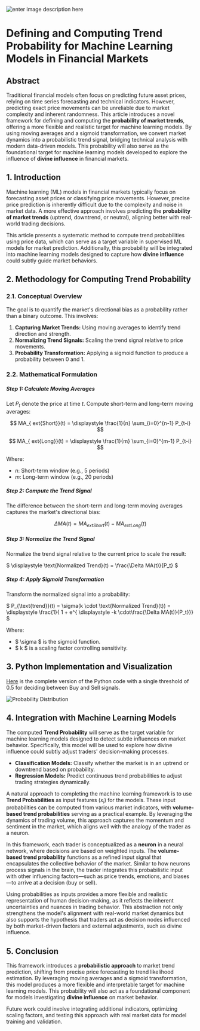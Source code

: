 ![enter image description here](figures/msvi.png "enter image title here")
# Defining and Computing Trend Probability for Machine Learning Models in Financial Markets
## Abstract

Traditional financial models often focus on predicting future asset prices, relying on time series forecasting and technical indicators. However, predicting exact price movements can be unreliable due to market complexity and inherent randomness. This article introduces a novel framework for defining and computing the **probability of market trends**, offering a more flexible and realistic target for machine learning models. By using moving averages and a sigmoid transformation, we convert market dynamics into a probabilistic trend signal, bridging technical analysis with modern data-driven models. This probability will also serve as the foundational target for machine learning models developed to explore the influence of **divine influence** in financial markets.



## 1. Introduction

Machine learning (ML) models in financial markets typically focus on forecasting asset prices or classifying price movements. However, precise price prediction is inherently difficult due to the complexity and noise in market data. A more effective approach involves predicting the **probability of market trends** (uptrend, downtrend, or neutral), aligning better with real-world trading decisions.

This article presents a systematic method to compute trend probabilities using price data, which can serve as a target variable in supervised ML models for market prediction. Additionally, this probability will be integrated into machine learning models designed to capture how **divine influence** could subtly guide market behaviors.



## 2. Methodology for Computing Trend Probability

### 2.1. Conceptual Overview

The goal is to quantify the market's directional bias as a probability rather than a binary outcome. This involves:

1. **Capturing Market Trends:** Using moving averages to identify trend direction and strength.
2. **Normalizing Trend Signals:** Scaling the trend signal relative to price movements.
3. **Probability Transformation:** Applying a sigmoid function to produce a probability between 0 and 1.

### 2.2. Mathematical Formulation

##### **Step 1: Calculate Moving Averages**

Let $P_t$ denote the price at time $t$. Compute short-term and long-term moving averages:

$$
MA_{	ext{Short}}(t) = \displaystyle \frac{1}{n} \sum_{i=0}^{n-1} P_{t-i}
$$

$$
MA_{	ext{Long}}(t) = \displaystyle \frac{1}{m} \sum_{i=0}^{m-1} P_{t-i}
$$

Where:


- $n$: Short-term window (e.g., 5 periods)
- $m$: Long-term window (e.g., 20 periods)

##### **Step 2: Compute the Trend Signal**

The difference between the short-term and long-term moving averages captures the market's directional bias:

$$
\Delta MA(t) = MA_{	ext{Short}}(t) - MA_{	ext{Long}}(t)
$$

##### **Step 3: Normalize the Trend Signal**

Normalize the trend signal relative to the current price to scale the result:

$
\displaystyle \text{Normalized Trend}(t) = \frac{\Delta MA(t)}{P_t}
$

##### **Step 4: Apply Sigmoid Transformation**

Transform the normalized signal into a probability:

$
P_{\text{trend}}(t) = \sigma(k \cdot \text{Normalized Trend}(t)) = \displaystyle \frac{1}{  1 + e^{ \displaystyle -k \cdot\frac{\Delta MA(t)}{P_t}}}
$

Where:


- $ \sigma $ is the sigmoid function.
- $ k $ is a scaling factor controlling sensitivity.



## 3. Python Implementation and Visualization

[Here](https://github.com/quantiota/Blog-Articles/blob/main/scripts/trend-probability.py) is the complete version of the Python code with a single threshold of 0.5 for deciding between Buy and Sell signals.

![Probability Distribution](figures/probability-distribution.png "enter image title here")




## 4. Integration with Machine Learning Models

The computed **Trend Probability** will serve as the target variable for machine learning models designed to detect subtle influences on market behavior. Specifically, this model will be used to explore how divine influence could subtly adjust traders' decision-making processes.

- **Classification Models:** Classify whether the market is in an uptrend or downtrend based on probability.
- **Regression Models:** Predict continuous trend probabilities to adjust trading strategies dynamically.

A natural approach to completing the machine learning framework is to use **Trend Probabilities** as input features ($x_i$) for the models. These input probabilities can be computed from various market indicators, with **volume-based trend probabilities** serving as a practical example. By leveraging the dynamics of trading volume, this approach captures the momentum and sentiment in the market, which aligns well with the analogy of the trader as a neuron.

In this framework, each trader is conceptualized as a **neuron** in a neural network, where decisions are based on weighted inputs. The **volume-based trend probability** functions as a refined input signal that encapsulates the collective behavior of the market. Similar to how neurons process signals in the brain, the trader integrates this probabilistic input with other influencing factors—such as price trends, emotions, and biases—to arrive at a decision (buy or sell). 

Using probabilities as inputs provides a more flexible and realistic representation of human decision-making, as it reflects the inherent uncertainties and nuances in trading behavior. This abstraction not only strengthens the model's alignment with real-world market dynamics but also supports the hypothesis that traders act as decision nodes influenced by both market-driven factors and external adjustments, such as divine influence.



## 5. Conclusion

This framework introduces a **probabilistic approach** to market trend prediction, shifting from precise price forecasting to trend likelihood estimation. By leveraging moving averages and a sigmoid transformation, this model produces a more flexible and interpretable target for machine learning models. This probability will also act as a foundational component for models investigating **divine influence** on market behavior.

Future work could involve integrating additional indicators, optimizing scaling factors, and testing this approach with real market data for model training and validation.


